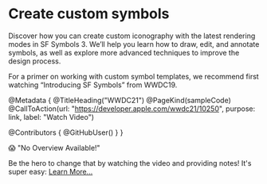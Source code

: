# Create custom symbols

Discover how you can create custom iconography with the latest rendering modes in SF Symbols 3. We’ll help you learn how to draw, edit, and annotate symbols, as well as explore more advanced techniques to improve the design process.

For a primer on working with custom symbol templates, we recommend first watching “Introducing SF Symbols” from WWDC19.

@Metadata {
   @TitleHeading("WWDC21")
   @PageKind(sampleCode)
   @CallToAction(url: "https://developer.apple.com/wwdc21/10250", purpose: link, label: "Watch Video")

   @Contributors {
      @GitHubUser(<replace this with your GitHub handle>)
   }
}

😱 "No Overview Available!"

Be the hero to change that by watching the video and providing notes! It's super easy:
 [Learn More…](https://wwdcnotes.github.io/WWDCNotes/documentation/wwdcnotes/contributing)
